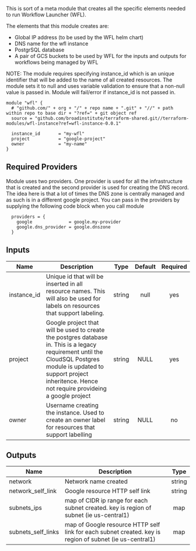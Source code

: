 This is sort of a meta module that creates all the specific elements needed to run Workflow Launcher (WFL).

The elements that this module creates are:
 * Global IP address (to be used by the WFL helm chart)
 * DNS name for the wfl instance
 * PostgrSQL database
 * A pair of GCS buckets to be used by WFL for the inputs and outputs for workflows being managed by WFL

NOTE: The module requires specifying instance_id which is an unique identifier that will be added to the name of all created resources.  The module sets it to null and uses variable validation to ensure that a non-null value is passed in.  Module will fail/error if instance_id is not passed in.


```
module "wfl" {                                                       
  # "github.com/" + org + "/" + repo name + ".git" + "//" + path within repo to base dir + "?ref=" + git object ref
  source = "github.com/broadinstitute/terraform-shared.git//terraform-modules/wfl-instance?ref=wfl-instance-0.0.1"

  instance_id       = "my-wfl"         
  project           = "google-project"         
  owner             = "my-name"
}                                                                        
```

## Required Providers

Module uses two providers. One provider is used for all the infrastructure that is created and the second provider is used for creating the DNS record.  The idea here is that a lot of times the DNS zone is centrally managed and as such is in a different google project.  You can pass in the providers by supplying the following code block when you call module

```
  providers = {                                                          
    google              = google.my-provider
    google.dns_provider = google.dnszone
  }                                                                      
```

## Inputs
| Name | Description | Type | Default | Required |
|------|-------------|:----:|:-----:|:-----:|
| instance_id | Unique id that will be inserted in all resource names. This will also be used for labels on resources that support labeling. | string | null | yes |
| project | Google project that will be used to create the postgres database in.  This is a legacy requirement until the CloudSQL Postgres module is updated to support project inheritence.  Hence not require provideing a google project | string | NULL | yes |
| owner | Username creating the instance.  Used to create an owner label for resources that support labelling | string | NULL | no |


## Outputs

| Name | Description | Type | 
|------|-------------|:----:|
| network | Network name created | string | 
| network_self_link | Google resource HTTP self link | string | 
| subnets_ips | map of CIDR ip range for each subnet created.  key is region of subnet (ie us-central1) | map | 
| subnets_self_links | map of Google resource HTTP self link for each subnet created.  key is region of subnet (ie us-central1) | map | 


